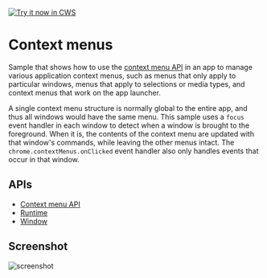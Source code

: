 <a target="_blank" href="https://chrome.google.com/webstore/detail/biknlgbccocnocjfclpedecpgopjokik">![Try it now in CWS](https://raw.github.com/GoogleChrome/chrome-app-samples/master/tryitnowbutton.png "Click here to install this sample from the Chrome Web Store")</a>


# Context menus

Sample that shows how to use the [context menu API](http://developer.chrome.com/trunk/apps/contextMenus.html) in an app to manage various application context menus, such as menus that only apply to particular windows, menus that apply to selections or media types, and context menus that work on the app launcher.

A single context menu structure is normally global to the entire app, and thus all windows would have the same menu. This sample uses a `focus` event handler in each window to detect when a window is brought to the foreground. When it is, the contents of the context menu are updated with that window's commands, while leaving the other menus intact. The `chrome.contextMenus.onClicked` event handler also only handles events that occur in that window.

## APIs

* [Context menu API](http://developer.chrome.com/trunk/apps/contextMenus.html)
* [Runtime](http://developer.chrome.com/trunk/apps/app.runtime.html)
* [Window](http://developer.chrome.com/trunk/apps/app.window.html)

     
     
## Screenshot
![screenshot](https://raw.github.com/GoogleChrome/chrome-app-samples/master/context-menu/assets/screenshot_1280_800.png)

